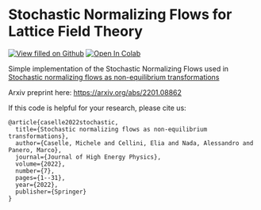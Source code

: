 # Stochastic Normalizing Flows for Lattice Field Theory
[![View filled on Github](https://img.shields.io/static/v1.svg?logo=github&label=Repo&message=View%20On%20Github&color=lightgrey)](https://github.com/TurinLatticeFieldTheoryGroup/SNF_for_LFT/blob/main/SNF_for_LFT.ipynb) <a target="_blank" href="https://colab.research.google.com/github/TurinLatticeFieldTheoryGroup/SNF_for_LFT/blob/main/SNF_for_LFT.ipynb">
  <img src="https://colab.research.google.com/assets/colab-badge.svg" alt="Open In Colab"/>
</a>

Simple implementation of the Stochastic Normalizing Flows used in <a href="https://link.springer.com/article/10.1007/JHEP07(2022)015">Stochastic normalizing flows as non-equilibrium transformations</a></li> 

Arxiv preprint here: <a href="https://arxiv.org/abs/2201.08862">https://arxiv.org/abs/2201.08862</a></li>


If this code is helpful for your research, please cite us:
```
@article{caselle2022stochastic,
  title={Stochastic normalizing flows as non-equilibrium transformations},
  author={Caselle, Michele and Cellini, Elia and Nada, Alessandro and Panero, Marco},
  journal={Journal of High Energy Physics},
  volume={2022},
  number={7},
  pages={1--31},
  year={2022},
  publisher={Springer}
}
```


